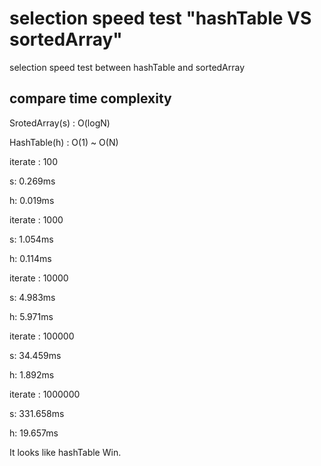 # selection speed test "hashTable VS sortedArray"
selection speed test between hashTable and sortedArray

## compare time complexity

SrotedArray(s) : O(logN)

HashTable(h) : O(1) ~ O(N)




iterate : 100

s: 0.269ms

h: 0.019ms


iterate : 1000

s: 1.054ms

h: 0.114ms


iterate : 10000

s: 4.983ms

h: 5.971ms


iterate : 100000

s: 34.459ms

h: 1.892ms


iterate : 1000000

s: 331.658ms

h: 19.657ms


It looks like hashTable Win.


